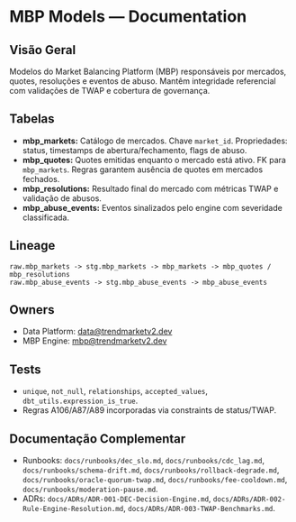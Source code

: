 # MBP Models — Documentation

## Visão Geral
Modelos do Market Balancing Platform (MBP) responsáveis por mercados, quotes, resoluções e eventos de abuso. Mantêm integridade referencial com validações de TWAP e cobertura de governança.

## Tabelas
- **mbp_markets:** Catálogo de mercados. Chave `market_id`. Propriedades: status, timestamps de abertura/fechamento, flags de abuso.
- **mbp_quotes:** Quotes emitidas enquanto o mercado está ativo. FK para `mbp_markets`. Regras garantem ausência de quotes em mercados fechados.
- **mbp_resolutions:** Resultado final do mercado com métricas TWAP e validação de abusos.
- **mbp_abuse_events:** Eventos sinalizados pelo engine com severidade classificada.

## Lineage
```
raw.mbp_markets -> stg.mbp_markets -> mbp_markets -> mbp_quotes / mbp_resolutions
raw.mbp_abuse_events -> stg.mbp_abuse_events -> mbp_abuse_events
```

## Owners
- Data Platform: data@trendmarketv2.dev
- MBP Engine: mbp@trendmarketv2.dev

## Tests
- `unique`, `not_null`, `relationships`, `accepted_values`, `dbt_utils.expression_is_true`.
- Regras A106/A87/A89 incorporadas via constraints de status/TWAP.

## Documentação Complementar
- Runbooks: `docs/runbooks/dec_slo.md`, `docs/runbooks/cdc_lag.md`, `docs/runbooks/schema-drift.md`, `docs/runbooks/rollback-degrade.md`, `docs/runbooks/oracle-quorum-twap.md`, `docs/runbooks/fee-cooldown.md`, `docs/runbooks/moderation-pause.md`.
- ADRs: `docs/ADRs/ADR-001-DEC-Decision-Engine.md`, `docs/ADRs/ADR-002-Rule-Engine-Resolution.md`, `docs/ADRs/ADR-003-TWAP-Benchmarks.md`.
